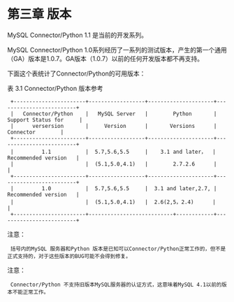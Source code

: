 第三章 版本
=============
MySQL Connector/Python 1.1 是当前的开发系列。

MySQL Connector/Python 1.0系列经历了一系列的测试版本，产生的第一个通用（GA）版本是1.0.7。GA版本（1.0.7）以前的任何开发版本都不再支持。

下面这个表统计了Connector/Python的可用版本：

表 3.1 Connector/Python 版本参考

	 +-----------------------+------------------+---------------------+-------------------------+
	 |   Connector/Python    |   MySQL Server   |        Python       |  Support Status for     |
	 |      versersion       |     Version      |       Versions      |        Connector        |
	 +-----------------------+------------------+---------------------+-------------------------+
	 |         1.1           |  5.7,5.6,5.5     |    3.1 and later，  |   Recommended version   |
	 |                       |  (5.1,5.0,4.1)   |        2.7.2.6      |                         |
	 +-----------------------+------------------+---------------------+-------------------------+
	 |         1.0           |  5.7,5.6,5.5     |  3.1 and later,2.7, |   Recommended version   |
	 |                       |  (5.1,5.0,4.1)   |  2.6(2,5，2.4)      |                         |
	 +-----------------------+---------------------------+------------+-------------------------+
	
注意：

	 括号内的MySQL 服务器和Python 版本是已知可以Connector/Python正常工作的，但不是正式支持的，对于这些版本的BUG可能不会得到修复。

注意：

	 Connector/Python 不支持旧版本MySQL服务器的认证方式，这意味着MySQL 4.1以前的版本不能正常工作。